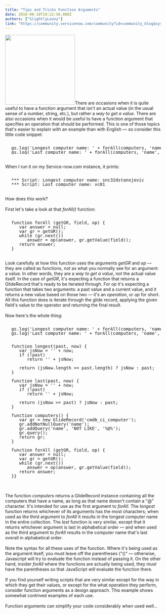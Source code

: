 ```yaml
---
title: "Tips and Tricks Function Arguments"
date: 2010-08-10T19:22:56.000Z
authors: ["SlightlyLoony"]
link: "https://community.servicenow.com/community?id=community_blog&sys_id=052d26e5dbd0dbc01dcaf3231f961990"
---
```

<p><img  alt="" class="jive-image" src="d83cd146db1c13043eb27a9e0f96195c.iix" style="width: auto; height: 226px;" />There are occasions when it is quite useful to have a function argument that isn't an actual value (in the usual sense of a number, string, etc.), but rather a <i>way to get a value</i>. There are also occasions when it would be useful to have a function argument that specifies an operation that should be performed. This is one of those topics that's easier to explain with an example than with English — so consider this little code snippet:<br /><pre style="margin-left:20px;line-height:1;"><br />gs.log('Longest computer name: ' + forAll(computers, 'name', longest));<br />gs.log('Last computer name: ' + forAll(computers, 'name', last));<br /></pre><br />When I run it on my Service-now.com instance, it prints:<br /><pre style="margin-left:20px;line-height:1;"><br />*** Script: Longest computer name: snc32dstanojevic<br />*** Script: Last computer name: vc01<br /></pre><br />How does this work?<br /><!--break--><br />First let's take a look at that <i>forAll()</i> function:<br /><pre style="margin-left:20px;line-height:1;"><br />function forAll (getGR, field, op) {<br />   var answer = null;<br />   var gr = getGR();<br />   while (gr.next())<br />      answer = op(answer, gr.getValue(field));<br />   return answer;<br />}</pre><br />Look carefully at how this function uses the arguments <i>getGR</i> and <i>op</i> — they are called as functions, not as what you normally see for an argument: a value. In other words, they are a <i>way to get a value</i>, not the actual value itself. In the case of <i>getGR</i>, it's expecting a function that returns a GlideRecord that's ready to be iterated through. For <i>op</i> it's expecting a function that takes two arguments: a past value and a current value, and it returns a new value based on those two — it's an <i>operation</i>, or <i>op</i> for short. All this function does is iterate through the glide record, applying the given field's value to the operator and returning the final result.<br /><br />Now here's the whole thing:<br /><pre style="margin-left:20px;line-height:1;"><br />gs.log('Longest computer name: ' + forAll(computers, 'name', longest));<br />gs.log('Last computer name: ' + forAll(computers, 'name', last));<br /><br /><br />function longest(past, now) {<br />   var jsNow = '' + now;<br />   if (!past)<br />      return '' + jsNow;<br /><br />   return (jsNow.length &gt;= past.length) ? jsNow : past;<br />}<br /><br />function last(past, now) {<br />   var jsNow = '' + now;<br />   if (!past)<br />      return '' + jsNow;<br /><br />   return (jsNow &gt;= past) ? jsNow : past;<br />}<br /><br />function computers() {<br />   var gr = new GlideRecord('cmdb_ci_computer');<br />   gr.addNotNullQuery('name');<br />   gr.addQuery('name', 'NOT LIKE', '%@%');<br />   gr.query();<br />   return gr;<br />}<br /><br />function forAll (getGR, field, op) {<br />   var answer = null;<br />   var gr = getGR();<br />   while (gr.next())<br />      answer = op(answer, gr.getValue(field));<br />   return answer;<br />}}</pre><br /><br />The function <i>computers</i> returns a GlideRecord instance containing all the computers that have a name, as long as that name doesn't contain a "@" character. It's intended for use as the first argument to <i>forAll</i>. The <i>longest</i> function returns whichever of its arguments has the most characters; when used as the third argument to <i>forAll</i> it results in the longest computer name in the entire collection. The <i>last</i> function is very similar, except that it returns whichever argument is last in alphabetical order — and when used as the third argument to <i>forAll</i> results in the computer name that's last overall in alphabetical order. <br /><br />Note the syntax for all these uses of the function. Where it's being used as the argument itself, you must leave off the parentheses ("()" — otherwise, Javascript will try to evaluate the function instead of passing it. On the other hand, insider <i>forAll</i> where the functions are actually being used, they <i>must</i> have the parentheses so that JavaScript <i>will</i> evaluate the function there.<br /><br />If you find yourself writing scripts that are very similar except for the way in which they get their values, or except for the what operation they perform, consider function arguments as a design approach. This example shows somewhat contrived examples of each use. <br /><br />Function arguments can simplify your code considerably when used well...</p>